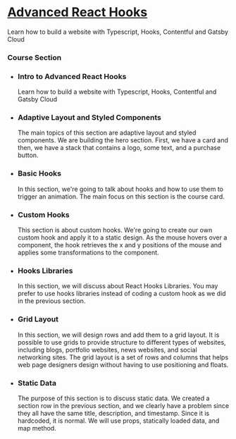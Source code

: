 # [Advanced React Hooks](https://designcode.io/advanced-react-hooks)

<!-- ## Learn how to build a website with Typescript, Hooks, Contentful and Gatsby Cloud -->
<p>Learn how to build a website with Typescript, Hooks, Contentful and Gatsby Cloud</p>

### Course Section

- ### Intro to Advanced React Hooks <br>

  Learn how to build a website with Typescript, Hooks, Contentful and Gatsby Cloud

- ### Adaptive Layout and Styled Components <br>

  The main topics of this section are adaptive layout and styled components. We are building the hero section. First, we have a card and then, we have a stack that contains a logo, some text, and a purchase button.

- ### Basic Hooks <br>

  In this section, we're going to talk about hooks and how to use them to trigger an animation. The main focus on this section is the course card.

- ### Custom Hooks <br>

  This section is about custom hooks. We're going to create our own custom hook and apply it to a static design. As the mouse hovers over a component, the hook retrieves the x and y positions of the mouse and applies some transformations to the component.

- ### Hooks Libraries <br>

  In this section, we will discuss about React Hooks Libraries. You may prefer to use hooks libraries instead of coding a custom hook as we did in the previous section.

- ### Grid Layout <br>

  In this section, we will design rows and add them to a grid layout. It is possible to use grids to provide structure to different types of websites, including blogs, portfolio websites, news websites, and social networking sites. The grid layout is a set of rows and columns that helps web page designers design without having to use positioning and floats.

- ### Static Data <br>

  The purpose of this section is to discuss static data. We created a section row in the previous section, and we clearly have a problem since they all have the same title, description, and timestamp. Since it is hardcoded, it is normal. We will use props, statically loaded data, and map method.
